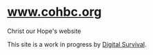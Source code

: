 # www.cohbc.org
Christ our Hope's website

This site is a work in progress by [Digital Survival](http://www.digitalsurvival.org/).